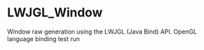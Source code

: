 # LWJGL_Window
Window raw generation using the LWJGL (Java Bind) API. 
OpenGL language binding test run
